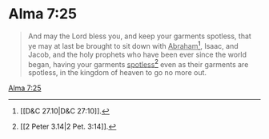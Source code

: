 # Alma 7:25

> And may the Lord bless you, and keep your garments spotless, that ye may at last be brought to sit down with <u>Abraham</u>[^a], Isaac, and Jacob, and the holy prophets who have been ever since the world began, having your garments <u>spotless</u>[^b] even as their garments are spotless, in the kingdom of heaven to go no more out.

[Alma 7:25](https://www.churchofjesuschrist.org/study/scriptures/bofm/alma/7?lang=eng&id=p25#p25)


[^a]: [[D&C 27.10|D&C 27:10]].  
[^b]: [[2 Peter 3.14|2 Pet. 3:14]].  
